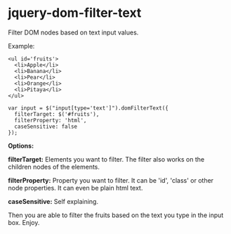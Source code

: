 # jquery-dom-filter-text
Filter DOM nodes based on text input values.

Example:
```
<ul id='fruits'>
  <li>Apple</li>
  <li>Banana</li>
  <li>Pear</li>
  <li>Orange</li>
  <li>Pitaya</li>
</ul>

var input = $("input[type='text']").domFilterText({
  filterTarget: $('#fruits'),
  filterProperty: 'html',
  caseSensitive: false
});
```


**Options:**

**filterTarget:** Elements you want to filter. The filter also works on the children nodes of the elements.

**filterProperty:** Property you want to filter. It can be 'id', 'class' or other node properties. It can even be plain html text.

**caseSensitive:** Self explaining.


Then you are able to filter the fruits based on the text you type in the input box.
Enjoy.
